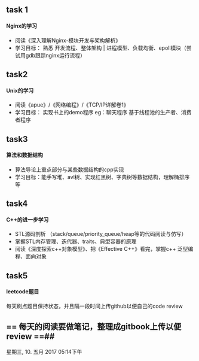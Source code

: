 ## task 1

#### Nginx的学习 

+ 阅读《深入理解Nginx-模块开发与架构解析》
+ 学习目标： 熟悉 开发流程、整体架构 | 进程模型、负载均衡、epoll模块（尝试用gdb跟踪nginx运行流程）

## task2

#### Unix的学习 ####

+ 阅读《apue》/《网络编程》/《TCP/IP详解卷1》
 + 学习目标： 实现书上的demo程序     eg：聊天程序 基于线程池的生产者、消费者程序
 
## task3 ##

#### 算法和数据结构 ####

+ 算法导论上重点部分与某些数据结构的cpp实现
+ 学习目标：能手写堆、avl树、实现红黑树、字典树等数据结构，理解桶排序等
 
## task4 ##

#### C++的进一步学习 ####
+ STL源码剖析 （stack/queue/priority_queue/heap等的代码阅读与仿写）
+ 掌握STL内存管理、迭代器、traits、典型容器的原理
+ 阅读《深度探索c++对象模型》、把《Effective C++》看完，掌握c++ 泛型编程、面向对象

## task5 ##

#### leetcode题目 ####
每天刷点题目保持状态，并且隔一段时间上传github以便自己的code review

## == 每天的阅读要做笔记，整理成gitbook上传以便review ==##

星期三, 10. 五月 2017 05:14下午 



